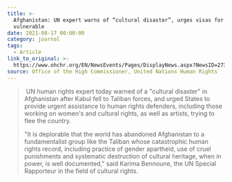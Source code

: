 ```yaml
---
title: >-
  Afghanistan: UN expert warns of “cultural disaster”, urges visas for the
  vulnerable
date: 2021-08-17 00:00:00
category: journal
tags:
  - Article
link_to_original: >-
  https://www.ohchr.org/EN/NewsEvents/Pages/DisplayNews.aspx?NewsID=27389&LangID=E
source: Office of the High Commissioner, United Nations Human Rights
---
```

> &nbsp;UN human rights expert today warned of a "cultural disaster" in Afghanistan after Kabul fell to Taliban forces, and urged States to provide urgent assistance to human rights defenders, including those working on women's and cultural rights, as well as artists, trying to flee the country.&nbsp;
>
>
> "It is deplorable that the world has abandoned Afghanistan to a fundamentalist group like the Taliban whose catastrophic human rights record, including practice of gender apartheid, use of cruel punishments and systematic destruction of cultural heritage, when in power, is well documented," said Karima Bennoune, the UN Special Rapporteur in the field of cultural rights.
